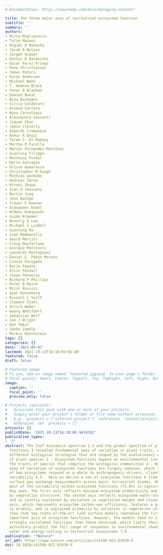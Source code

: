 ```yaml
---
# Documentation: https://wowchemy.com/docs/managing-content/

title: The three major axes of terrestrial ecosystem function
subtitle: ''
summary: ''
authors:
- Mirco Migliavacca
- Talie Musavi
- Miguel D Mahecha
- Jacob A Nelson
- Jürgen Knauer
- Dennis D Baldocchi
- Oscar Perez-Priego
- Rune Christiansen
- Jonas Peters
- Karen Anderson
- Michael Bahn
- T. Andrew Black
- Peter D Blanken
- Damien Bonal
- Nina Buchmann
- Silvia Caldararu
- Arnaud Carrara
- Nuno Carvalhais
- Alessandro Cescatti
- Jiquan Chen
- Jamie Cleverly
- Edoardo Cremonese
- Ankur R Desai
- Tarek S. El-Madany
- Martha M Farella
- Marcos Fernández-Martínez
- Gianluca Filippa
- Matthias Forkel
- Marta Galvagno
- Ulisse Gomarasca
- Christopher M Gough
- Mathias Göckede
- Andreas Ibrom
- Hiroki Ikawa
- Ivan A Janssens
- Martin Jung
- Jens Kattge
- Trevor F Keenan
- Alexander Knohl
- Hideki Kobayashi
- Guido Kraemer
- Beverly E Law
- Michael J Liddell
- Xuanlong Ma
- Ivan Mammarella
- David Martini
- Craig Macfarlane
- Giorgio Matteucci
- Leonardo Montagnani
- Daniel E. Pabon-Moreno
- Cinzia Panigada
- Dario Papale
- Elise Pendall
- Josep Penuelas
- Richard P Phillips
- Peter B Reich
- Micol Rossini
- Eyal Rotenberg
- Russell L Scott
- Clement Stahl
- Ulrich Weber
- Georg Wohlfahrt
- Sebastian Wolf
- Ian J Wright
- Dan Yakir
- Sönke Zaehle
- Markus Reichstein
tags: []
categories: []
date: '2021-09-01'
lastmod: 2021-10-13T18:18:01+02:00
featured: false
draft: false

# Featured image
# To use, add an image named `featured.jpg/png` to your page's folder.
# Focal points: Smart, Center, TopLeft, Top, TopRight, Left, Right, BottomLeft, Bottom, BottomRight.
image:
  caption: ''
  focal_point: ''
  preview_only: false

# Projects (optional).
#   Associate this post with one or more of your projects.
#   Simply enter your project's folder or file name without extension.
#   E.g. `projects = ["internal-project"]` references `content/project/deep-learning/index.md`.
#   Otherwise, set `projects = []`.
projects: []
publishDate: '2021-10-13T16:18:00.943876Z'
publication_types:
- '2'
abstract: The leaf economics spectrum 1,2 and the global spectrum of plant forms and
  functions 3 revealed fundamental axes of variation in plant traits, which represent
  different ecological strategies that are shaped by the evolutionary development
  of plant species 2 . Ecosystem functions depend on environmental conditions and
  the traits of species that comprise the ecological communities 4 . However, the
  axes of variation of ecosystem functions are largely unknown, which limits our understanding
  of how ecosystems respond as a whole to anthropogenic drivers, climate and environmental
  variability 4,5 . Here we derive a set of ecosystem functions 6 from a dataset of
  surface gas exchange measurements across major terrestrial biomes. We find that
  most of the variability within ecosystem functions (71.8%) is captured by three
  key axes. The first axis reflects maximum ecosystem productivity and is mostly explained
  by vegetation structure. The second axis reflects ecosystem water-use strategies
  and is jointly explained by variation in vegetation height and climate. The third
  axis, which represents ecosystem carbon-use efficiency, features a gradient related
  to aridity, and is explained primarily by variation in vegetation structure. We
  show that two state-of-the-art land surface models reproduce the first and most
  important axis of ecosystem functions. However, the models tend to simulate more
  strongly correlated functions than those observed, which limits their ability to
  accurately predict the full range of responses to environmental changes in carbon,
  water and energy cycling in terrestrial ecosystems 7,8 .
publication: '*Nature*'
url_pdf: https://www.nature.com/articles/s41586-021-03939-9
doi: 10.1038/s41586-021-03939-9
---
```

